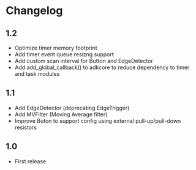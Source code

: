 # Changelog

## 1.2
- Optimize timer memory footprint
- Add timer event queue resizng support
- Add custom scan interval for Button and EdgeDetector
- Add add_global_callback() to adkcore to reduce dependency to timer and task modules

## 1.1
- Add EdgeDetector (deprecating EdgeTrigger)
- Add MVFilter (Moving Average filter)
- Improve Buton to support config using external pull-up/pull-down resistors

## 1.0
- First release
